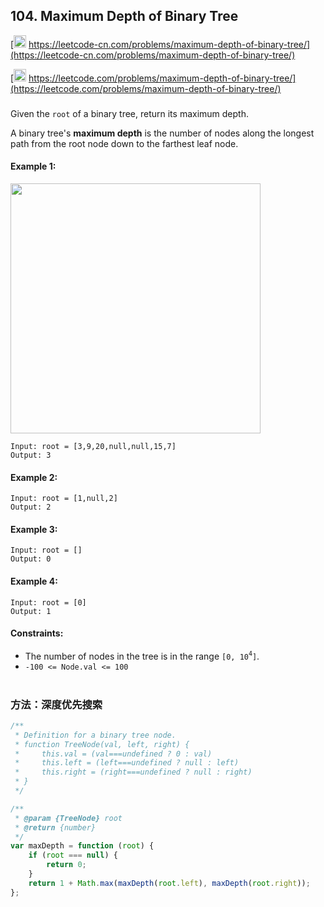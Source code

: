 ## 104. Maximum Depth of Binary Tree

[<img src="https://static.leetcode-cn.com/cn-mono-assets/production/assets/logo-dark-cn.c42314a8.svg" height="20" /> https://leetcode-cn.com/problems/maximum-depth-of-binary-tree/](https://leetcode-cn.com/problems/maximum-depth-of-binary-tree/)

[<img src="https://assets.leetcode.com/static_assets/public/webpack_bundles/images/logo-dark.e99485d9b.svg" height="20"/> https://leetcode.com/problems/maximum-depth-of-binary-tree/](https://leetcode.com/problems/maximum-depth-of-binary-tree/)

###

Given the `root` of a binary tree, return its maximum depth.

A binary tree's **maximum depth** is the number of nodes along the longest path from the root node down to the farthest leaf node.

#### Example 1:

<img src="https://assets.leetcode.com/uploads/2020/11/26/tmp-tree.jpg" width="400   " />

```
Input: root = [3,9,20,null,null,15,7]
Output: 3
```

#### Example 2:

```
Input: root = [1,null,2]
Output: 2
```

#### Example 3:

```
Input: root = []
Output: 0
```

#### Example 4:

```
Input: root = [0]
Output: 1
```

#### Constraints:

-   The number of nodes in the tree is in the range `[0, 10`<sup>`4`</sup>`]`.
-   `-100 <= Node.val <= 100`

#

### 方法：深度优先搜索

```js
/**
 * Definition for a binary tree node.
 * function TreeNode(val, left, right) {
 *     this.val = (val===undefined ? 0 : val)
 *     this.left = (left===undefined ? null : left)
 *     this.right = (right===undefined ? null : right)
 * }
 */

/**
 * @param {TreeNode} root
 * @return {number}
 */
var maxDepth = function (root) {
    if (root === null) {
        return 0;
    }
    return 1 + Math.max(maxDepth(root.left), maxDepth(root.right));
};
```

